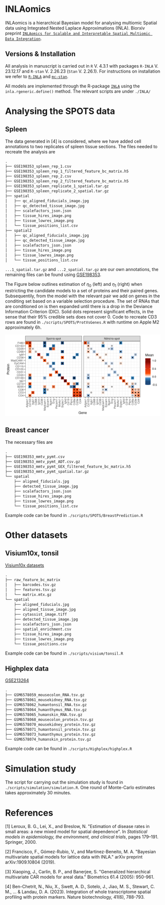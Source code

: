 # INLAomics
INLAomics is a hierarchical Bayesian model for analysing multiomic Spatial data using Integrated Nested Laplace Approximations (INLA). Biorxiv preprint [`INLAomics for Scalable and Interpretable Spatial Multiomic Data Integration`](https://www.biorxiv.org/content/10.1101/2025.05.02.651831v1.abstract).

## Versions & Installation
All analysis in manuscript is carried out in `R` V. 4.3.1 with packages `R-INLA` V. 23.12.17 and `R-stan` V. 2.26.23 (`Stan` V. 2.26.1). For instructions on installation we refer to [`R-INLA`](https://www.r-inla.org/download-install) and [`mc-stan`](https://mc-stan.org/install/).

All models are implemented through the R-package [`INLA`](https://www.r-inla.org/) using the `inla.rgeneric.define()` method. The relevant scripts are under `./INLA/`


# Analysing the SPOTS data
## Spleen
The data generated in [4] is considered, where we have added cell annotations to two replicates of spleen tissue sections. The files needed to recreate the analysis are

```
.
├── GSE198353_spleen_rep_1.csv
├── GSE198353_spleen_rep_1_filtered_feature_bc_matrix.h5
├── GSE198353_spleen_rep_2.csv
├── GSE198353_spleen_rep_2_filtered_feature_bc_matrix.h5
├── GSE198353_spleen_replicate_1_spatial.tar.gz
├── GSE198353_spleen_replicate_2_spatial.tar.gz
├── spatial
│   ├── qc_aligned_fiducials_image.jpg
│   ├── qc_detected_tissue_image.jpg
│   ├── scalefactors_json.json
│   ├── tissue_hires_image.png
│   ├── tissue_lowres_image.png
│   └── tissue_positions_list.csv
├── spatial2
│   ├── qc_aligned_fiducials_image.jpg
│   ├── qc_detected_tissue_image.jpg
│   ├── scalefactors_json.json
│   ├── tissue_hires_image.png
│   ├── tissue_lowres_image.png
│   └── tissue_positions_list.csv
```
`...1_spatial.tar.gz` and `...2_spatial.tar.gz` are our own annotations, the remaining files can be found using [GSE198353](https://www.ncbi.nlm.nih.gov/geo/query/acc.cgi?acc=GSE198353). 

The Figure below outlines estimation of $\eta_0$ (left) and $\eta_1$ (right) when restricting the candidate models to a set of proteins and their paired genes. Subsequentily, from the model with the relevant pair we add on genes in the conditing set based on a variable selection procedure. The set of RNAs that are conditioned on is then expanded until there is a drop in the Deviance Information Criterion (DIC). Solid dots represent significant effects, in the sense that their $95$% credible sets does not cover $0$. Code to recreate CD3 rows are found in `./scripts/SPOTS/ProtVsGenes.R` with runtime on Apple M2 approximately 6h.

![github-small](https://github.com/nygctech/INLAomics/blob/main/ProtVsGenes.png)

## Breast cancer
The necessary files are 
```
.
├── GSE198353_mmtv_pymt.csv
├── GSE198353_mmtv_pymt_ADT.csv.gz
├── GSE198353_mmtv_pymt_GEX_filtered_feature_bc_matrix.h5
├── GSE198353_mmtv_pymt_spatial.tar.gz
└── spatial
    ├── aligned_fiducials.jpg
    ├── detected_tissue_image.jpg
    ├── scalefactors_json.json
    ├── tissue_hires_image.png
    ├── tissue_lowres_image.png
    └── tissue_positions_list.csv
```
Example code can be found in `./scripts/SPOTS/BreastPrediction.R`

# Other datasets
## Visium10x, tonsil
[Visium10x datasets](https://www.10xgenomics.com/datasets/visium-cytassist-gene-and-protein-expression-library-of-human-tonsil-with-add-on-antibodies-h-e-6-5-mm-ffpe-2-standard)
```
.
├── raw_feature_bc_matrix
│   ├── barcodes.tsv.gz
│   ├── features.tsv.gz
│   └── matrix.mtx.gz
└── spatial
    ├── aligned_fiducials.jpg
    ├── aligned_tissue_image.jpg
    ├── cytassist_image.tiff
    ├── detected_tissue_image.jpg
    ├── scalefactors_json.json
    ├── spatial_enrichment.csv
    ├── tissue_hires_image.png
    ├── tissue_lowres_image.png
    └── tissue_positions.csv
```
Example code can be found in `./scripts/visium/tonsil.R`

## Highplex data
[GSE213264](https://www.ncbi.nlm.nih.gov/geo/query/acc.cgi?acc=GSE213264)
```
.
├── GSM6578059_mousecolon_RNA.tsv.gz
├── GSM6578061_mousekidney_RNA.tsv.gz
├── GSM6578062_humantonsil_RNA.tsv.gz
├── GSM6578064_humanthymus_RNA.tsv.gz
├── GSM6578065_humanskin_RNA.tsv.gz
├── GSM6578068_mousecolon_protein.tsv.gz
├── GSM6578070_mousekidney_protein.tsv.gz
├── GSM6578071_humantonsil_protein.tsv.gz
├── GSM6578073_humanthymus_protein.tsv.gz
└── GSM6578074_humanskin_protein.tsv.gz
```
Example code can be found in `./scripts/Highplex/highplex.R`

# Simulation study
The script for carrying out the simulation study is found in `./scripts/simulation/simulation.R`. One round of Monte-Carlo estimates takes approximately 30 minutes.

# References
[1] Leroux, B. G., Lei, X., and Breslow, N. "Estimation of disease rates in small areas: a new mixed model
for spatial dependence". In _Statistical models in epidemiology, the environment, and clinical trials_, pages
179–191. Springer, 2000.

[2] Francisco, F., Gómez-Rubio, V., and Martinez-Beneito,  M. A. "Bayesian multivariate spatial models for lattice data with INLA." arXiv preprint arXiv:1909.10804 (2019).

[3] Xiaoping, J., Carlin, B. P., and Banerjee, S. "Generalized hierarchical multivariate CAR models for areal data." Biometrics 61.4 (2005): 950-961.

[4] Ben-Chetrit, N., Niu, X., Swett, A. D., Sotelo, J., Jiao, M. S., Stewart, C. M., ... & Landau, D. A. (2023). Integration of whole transcriptome spatial profiling with protein markers. Nature biotechnology, 41(6), 788-793.

